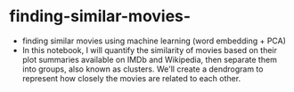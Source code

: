 # finding-similar-movies-
- finding similar movies using machine learning (word embedding + PCA)
- In this notebook, I will quantify the similarity of movies based on their plot summaries available on IMDb and Wikipedia, then separate them into groups, also known as clusters. We'll create a dendrogram to represent how closely the movies are related to each other.
